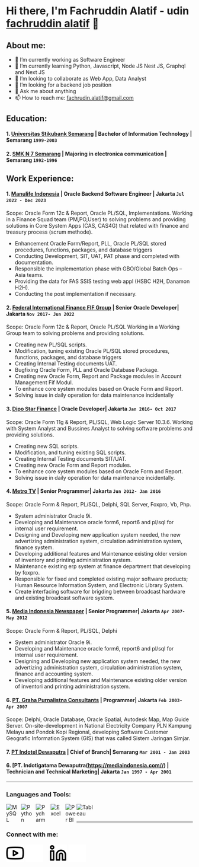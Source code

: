 # Hi there, I'm Fachruddin Alatif - udin  [fachruddin alatif](https://www.youtube.com/channel/UC4yw1aUfCVzW2p4CrjsW6_g) 👋
## About me:
- 🔭 I’m currently working as Software Engineer
- 🌱 I’m currently learning Python, Javascript, Node JS Nest JS, Graphql and Next JS
- 👯 I’m looking to collaborate as Web App, Data Analyst
- 🤔 I’m looking for a backend job position
- 💬 Ask me about anything
- 📫 How to reach me: fachrudin.alatif@gmail.com

## Education:

#### 1. [Universitas Stikubank Semarang](https://www.unisbank.ac.id/v3/) | Bachelor of Information Technology | Semarang `1999-2003`
   
 #### 2. [SMK N 7 Semarang](https://smkn7smg.sch.id/website/) | Majoring in electronica communication | Semarang `1992-1996`

## Work Experience:
#### 1. [Manulife Indonesia](https://www.manulife.co.id/) | Oracle Backend Software Engineer | Jakarta `Jul 2022 - Dec 2023` 
Scope: Oracle Form 12c & Report, Oracle PL/SQL, Implementations.
Working in a Finance Squad team (PM,PO,User) to solving problems and providing solutions in
Core System Apps (CAS, CAS4G) that related with finance and treasury process (scrum
methode).
- Enhancement Oracle Form/Report, PLL, Oracle PL/SQL stored procedures, functions,
packages, and database triggers
- Conducting Development, SIT, UAT, PAT phase and completed with documentation.
- Responsible the implementation phase with GBO/Global Batch Ops – Asia teams.
- Providing the data for FAS SSIS testing web appl (HSBC H2H, Danamon H2H).
- Conducting the post implementation if necessary.
#### 2. [Federal International Finance FIF Group](https://www.fifgroup.co.id/) | Senior Oracle Developer| Jakarta `Nov 2017- Jun 2022`
Scope: Oracle Form 12c & Report, Oracle PL/SQL
Working in a Working Group team to solving problems and providing solutions.
- Creating new PL/SQL scripts.
- Modification, tuning existing Oracle PL/SQL stored procedures, functions, packages, and
database triggers
- Creating Internal Testing documents UAT.
- Bugfixing Oracle Form, PLL and Oracle Database Package.
- Creating new Oracle Form, Report and Package modules in Account Management Fif Modul.
- To enhance core system modules based on Oracle Form and Report.
- Solving issue in daily operation for data maintenance incidentally
#### 3. [Dipo Star Finance](https://www.dipostar.com/) | Oracle Developer| Jakarta `Jan 2016- Oct 2017`
Scope: Oracle Form 11g & Report, PL/SQL, Web Logic Server 10.3.6.
Working with System Analyst and Bussines Analyst to solving software problems and providing
solutions.
- Creating new SQL scripts.
- Modification, and tuning existing SQL scripts.
- Creating Internal Testing documents SIT/UAT.
- Creating new Oracle Form and Report modules.
- To enhance core system modules based on Oracle Form and Report.
- Solving issue in daily operation for data maintenance incidentally.
#### 4. [Metro TV](https://www.metrotvnews.com/) | Senior Programmer| Jakarta `Jun 2012- Jan 2016`
Scope: Oracle Form & Report, PL/SQL, Delphi, SQL Server, Foxpro, Vb, Php.
- System administrator Oracle 9i.
- Developing and Maintenance oracle form6, report6 and pl/sql for internal user requirement.
- Designing and Developing new application system needed, the new advertizing administration system, circulation administration system, finance system.
- Developing additional features and Maintenance existing older version of inventory and printing administration system.
- Maintenance existing erp system at finance department that developing by foxpro.
- Responsible for fixed and completed existing major software products; Human Resource Information System, and Electronic Library System.
- Create interfacing software for brigding between broadcast hardware and existing broadcast software system.
#### 5. [Media Indonesia Newspaper](https://mediaindonesia.com//) | Senior Programmer| Jakarta `Apr 2007- May 2012`
Scope: Oracle Form & Report, PL/SQL, Delphi
- System administrator Oracle 9i.
- Developing and Maintenance oracle form6, report6 and pl/sql for internal user requirement.
- Designing and Developing new application system needed, the new advertizing administration system, circulation administration system, finance and accounting system.
- Developing additional features and Maintenance existing older version of inventori and printing administration system.
#### 6. [PT. Graha Purnalistna Consultants](https://mediaindonesia.com//) | Programmer| Jakarta `Feb 2003- Apr 2007`
Scope: Delphi, Oracle Database, Oracle Spatial, Autodesk Map, Map Guide Server.
On-site-development in National Electricity Company PLN Kampung Melayu and Pondok Kopi
Regional, developing Software Customer Geografic Information System (GIS) that was called
Sistem Jaringan Simjar.
#### 7. [PT Indotel Dewaputra](https://mediaindonesia.com//) | Chief of Branch| Semarang `Mar 2001 - Jan 2003`
#### 6. [PT. Indotigatama Dewaputra(https://mediaindonesia.com//) | Technician and Technical Marketing| Jakarta `Jan 1997 - Apr 2001`

---

### Languages and Tools:

[<img align="left" alt="MySQL" width="30px" src="https://cdn.jsdelivr.net/gh/devicons/devicon/icons/mysql/mysql-original.svg" style="padding-right:10px;" />][webdev]
[<img align="left" alt="Python" width="30px" src="https://upload.wikimedia.org/wikipedia/commons/thumb/c/c3/Python-logo-notext.svg/110px-Python-logo-notext.svg.png?20100317150552" style="padding-right:10px;" />][webdev]
[<img align="left" alt="Pycharm" width="30px" src="https://upload.wikimedia.org/wikipedia/commons/thumb/1/1d/PyCharm_Icon.svg/220px-PyCharm_Icon.svg.png" style="padding-right:10px;" />][webdev]
[<img align="left" alt="Excel" width="30px" src="https://is2-ssl.mzstatic.com/image/thumb/Purple126/v4/a8/fd/5a/a8fd5a84-c6f1-355f-3b9f-6e86598efaa3/XCEL.png/1200x630bb.png" style="padding-right:10px;" />][webdev]
[<img align="left" alt="Power BI" width="30px" src="https://powerbi.microsoft.com/pictures/application-logos/svg/powerbi.svg" style="padding-right:0px;" />][webdev]
[<img align="left" alt="Tableau" width="50px" src="https://logos-world.net/wp-content/uploads/2021/10/Tableau-Symbol.png" style="padding-right:10px;" />][webdev]

<br />
<br />

---
### Connect with me:

[![website](./img/youtube-light.svg)](https://www.youtube.com/channel/UC4yw1aUfCVzW2p4CrjsW6_g#gh-light-mode-only)
[![website](./img/youtube-dark.svg)](https://www.youtube.com/channel/UC4yw1aUfCVzW2p4CrjsW6_g#gh-dark-mode-only)
&nbsp;&nbsp;
[![website](./img/linkedin-light.svg)](https://www.linkedin.com/in/fachruddinal#gh-light-mode-only)
[![website](./img/linkedin-dark.svg)](https://www.linkedin.com/in/fachruddinal#gh-dark-mode-only)
&nbsp;&nbsp;



[webdev]: https://github.com/alatifa/alatifa
